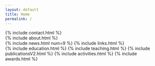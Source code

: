 ```yaml
---
layout: default
title: Home
permalink: /
---
```


<!-- https://hackerthemes.com/bootstrap-cheatsheet/ -->

<!-- Row 1 -->
<div class="row">

<div class="col-md-3 order-1 mt-3" markdown="1">
{% include contact.html %}
</div>

<div class="col-md-9 order-2 mt-3" markdown="1">
{% include about.html %}
</div>

</div>

<!-- Row 2 -->
<div class="row">

<div class="col-md-3 order-3" markdown="1">
{% include news.html num=9 %}
{% include links.html %}
</div>

<div class="col-md-9 order-4" markdown="1">
{% include education.html %}
{% include teaching.html %}
{% include publicationsV2.html %}
{% include activities.html %}
{% include awards.html %}
</div>

</div>

